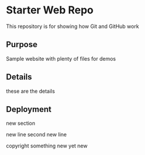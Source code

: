 # Starter Web Repo

This repository is for showing how Git and GitHub work

## Purpose

Sample website with plenty of files for demos

## Details
 these are the details

## Deployment
new section

new line
 second new line

 copyright
  something new
   yet new
